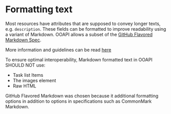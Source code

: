 # Formatting text

Most resources have attributes that are supposed to convey longer texts, e.g. `description`. These fields can be formatted to improve readability using a variant of Markdown. OOAPI allows a subset of the [GitHub Flavored Markdown Spec](https://github.github.com/gfm/).

More information and guidelines can be read [here](https://guides.github.com/features/mastering-markdown/)

To ensure optimal interoperability, Markdown formatted text in OOAPI SHOULD NOT use:

- Task list Items
- The images element
- Raw HTML

GitHub Flavored Markdown was chosen because it additional formatting options in addition to options in specifications such as CommonMark Markdown.
